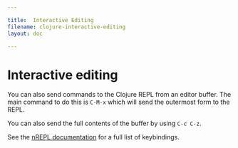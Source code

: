 ```yaml
---

title:  Interactive Editing
filename: clojure-interactive-editing
layout: doc

---
```


# Interactive editing

You can also send commands to the Clojure REPL from an editor buffer. The main command to do this is `C-M-x` which will send the outermost form to the REPL.

You can also send the full contents of the buffer by using `C-c C-z`.

See the [nREPL documentation](https://github.com/kingtim/nrepl.el#keys) for a full list of keybindings.
